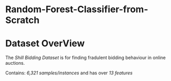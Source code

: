 # Random-Forest-Classifier-from-Scratch

# Dataset OverView
The *Shill Bidding Dataset* is for finding fradulent bidding behaviour in online auctions.

Contains: *6,321 samples/instances*  and has over *13 features*